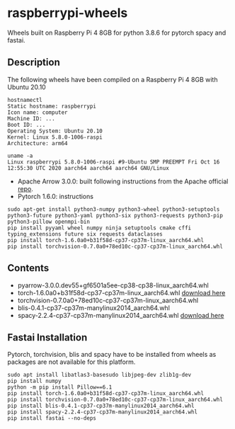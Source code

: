 # raspberrypi-wheels
Wheels built on Raspberry Pi 4 8GB for python 3.8.6 for pytorch spacy and fastai.

## Description <a name="description"></a>
The following wheels have been compiled on a Raspberry Pi 4 8GB with Ubuntu 20.10
```
hostnamectl
Static hostname: raspberrypi
Icon name: computer
Machine ID: ...
Boot ID: ...
Operating System: Ubuntu 20.10
Kernel: Linux 5.8.0-1006-raspi
Architecture: arm64

uname -a
Linux raspberrypi 5.8.0-1006-raspi #9-Ubuntu SMP PREEMPT Fri Oct 16 12:55:30 UTC 2020 aarch64 aarch64 aarch64 GNU/Linux
```
- Apache Arrow 3.0.0: built following instructions from the Apache official [repo](https://github.com/apache/arrow/blob/master/docs/source/developers/python.rst).
- Pytorch 1.6.0: instructions
```
sudo apt-get install python3-numpy python3-wheel python3-setuptools python3-future python3-yaml python3-six python3-requests python3-pip python3-pillow openmpi-bin
pip install pyyaml wheel numpy ninja setuptools cmake cffi typing_extensions future six requests dataclasses
pip install torch-1.6.0a0+b31f58d-cp37-cp37m-linux_aarch64.whl
pip install torchvision-0.7.0a0+78ed10c-cp37-cp37m-linux_aarch64.whl
```


## Contents <a name="contents"></a>
- pyarrow-3.0.0.dev55+gf6501a5ee-cp38-cp38-linux_aarch64.whl
- torch-1.6.0a0+b31f58d-cp37-cp37m-linux_aarch64.whl [download here](https://drive.google.com/file/d/1ooH36atI6PpuS4rWTR_3tm7Ul87sOveA/view?usp=sharing)
- torchvision-0.7.0a0+78ed10c-cp37-cp37m-linux_aarch64.whl
- blis-0.4.1-cp37-cp37m-manylinux2014_aarch64.whl 
- spacy-2.2.4-cp37-cp37m-manylinux2014_aarch64.whl [download here](https://drive.google.com/file/d/1uVHxQ8dqrKh80DCc3etJTjhlNiVzhdba/view?usp=sharing)

## Fastai Installation
Pytorch, torchvision, blis and spacy have to be installed from wheels as packages are not available for this platform.
```
sudo apt install libatlas3-basesudo libjpeg-dev zlib1g-dev
pip install numpy
python -m pip install Pillow==6.1
pip install torch-1.6.0a0+b31f58d-cp37-cp37m-linux_aarch64.whl 
pip install torchvision-0.7.0a0+78ed10c-cp37-cp37m-linux_aarch64.whl
pip install blis-0.4.1-cp37-cp37m-manylinux2014_aarch64.whl 
pip install spacy-2.2.4-cp37-cp37m-manylinux2014_aarch64.whl
pip install fastai --no-deps
